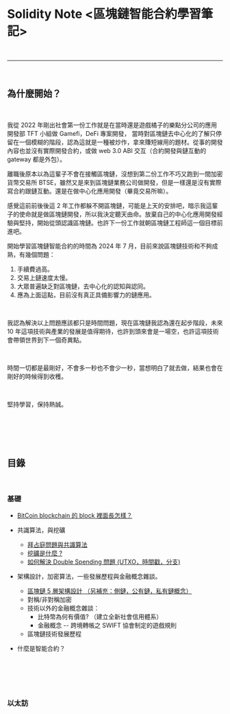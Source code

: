 # Solidity Note <區塊鏈智能合約學習筆記>

<br>

---

<br>

## 為什麼開始？

<br>

我從 2022 年剛出社會第一份工作就是在當時還是遊戲橘子的樂點分公司的應用開發部 TFT 小組做 Gamefi，DeFi 專案開發，
當時對區塊鏈去中心化的了解只停留在一個模糊的階段，認為這就是一種被炒作，拿來賺短線用的題材。從事的開發內容也並沒有實際開發合約，或做 web 3.0 ABI 交互（合約開發與鏈互動的 gateway 都是外包）。

離職後原本以為這輩子不會在接觸區塊鏈，沒想到第二份工作不巧又跑到一間加密貨幣交易所 BTSE，雖然又是來到區塊鏈業務公司做開發，但是一樣還是沒有實際寫合約跟鏈互動。還是在做中心化應用開發（畢竟交易所嘛）。

感覺這前前後後這 2 年工作都躲不開區塊鏈，可能是上天的安排吧，暗示我這輩子的使命就是做區塊鏈開發，所以我決定聽天由命。放棄自己的中心化應用開發經驗與堅持，開始從頭認識區塊鏈。也許下一份工作就朝區塊鏈工程師這一個目標前進吧。

開始學習區塊鏈智能合約的時間為 2024 年 7 月，目前來說區塊鏈技術和不夠成熟，有幾個問題：

1. 手續費過高。
2. 交易上鏈速度太慢。
3. 大眾普遍缺乏對區塊鏈，去中心化的認知與認同。
4. 應為上面這點，目前沒有真正具備影響力的鏈應用。

<br>

我認為解決以上問題應該都只是時間問題，現在區塊鏈我認為還在起步階段，未來 10 年這項技術與產業的發展是值得期待，也許到頭來會是一場空，也許這項技術會帶領世界到下一個奇異點。

<br>

時間一切都是最剛好，不會多一秒也不會少一秒，當想明白了就去做，結果也會在剛好的時候得到收穫。

<br>

堅持學習，保持熱誠。

<br>
<br>
<br>
<br>

## 目錄

<br>

### 基礎

* [BitCoin blockchain 的 block 裡面長怎樣？](1_1/README.md)

* 共識算法，與挖礦
    * [拜占庭問題與共識算法](1_2_1/README.md)
    * [挖礦是什麼 ?](1_2_2/README.md)
    * [如何解決 Double Spending 問題 (UTXO，時間戳，分支)](1_2_3/README.MD)

* 架構設計，加密算法，一些發展歷程與金融概念雜談。

    * [區塊鏈 5 層架構設計 （另補充：側鏈，公有鏈，私有鏈概念）](1_3/1/README.md)
    * 對稱/非對稱加密
    * 技術以外的金融概念雜談：
        * 比特幣為何有價值? （建立全新社會信用體系）
        * 金融概念 -- 跨境轉帳之 SWIFT 協會制定的遊戲規則
    * 區塊鏈技術發展歷程

* 什麼是智能合約？

<br>
<br>
<br>
<br>

### 以太訪
 